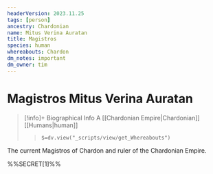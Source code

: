 ```yaml
---
headerVersion: 2023.11.25
tags: [person]
ancestry: Chardonian
name: Mitus Verina Auratan
title: Magistros
species: human
whereabouts: Chardon
dm_notes: important
dm_owner: tim
---
```

# Magistros Mitus Verina Auratan
>[!info]+ Biographical Info
> A [[Chardonian Empire|Chardonian]] [[Humans|human]]
>> `$=dv.view("_scripts/view/get_Whereabouts")`

The current Magistros of Chardon and ruler of the Chardonian Empire. 

%%SECRET[1]%%